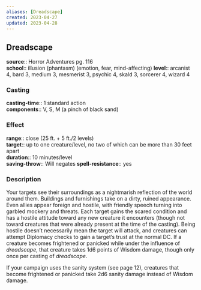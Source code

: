 ```yaml
---
aliases: [Dreadscape]
created: 2023-04-27
updated: 2023-04-28
---
```


## Dreadscape

**source**:: Horror Adventures pg. 116  
**school**:: illusion (phantasm) (emotion, fear, mind-affecting)
**level**:: arcanist 4, bard 3, medium 3, mesmerist 3, psychic 4, skald 3, sorcerer 4, wizard 4

### Casting

**casting-time**:: 1 standard action  
**components**:: V, S, M (a pinch of black sand)

### Effect

**range**:: close (25 ft. + 5 ft./2 levels)  
**target**:: up to one creature/level, no two of which can be more than 30 feet apart  
**duration**:: 10 minutes/level  
**saving-throw**:: Will negates
**spell-resistance**:: yes

### Description

Your targets see their surroundings as a nightmarish reflection of the world around them. Buildings and furnishings take on a dirty, ruined appearance. Even allies appear foreign and hostile, with friendly speech turning into garbled mockery and threats. Each target gains the scared condition and has a hostile attitude toward any new creature it encounters (though not toward creatures that were already present at the time of the casting). Being hostile doesn’t necessarily mean the target will attack, and creatures can attempt Diplomacy checks to gain a target’s trust at the normal DC. If a creature becomes frightened or panicked while under the influence of *dreadscape*, that creature takes 1d6 points of Wisdom damage, though only once per casting of *dreadscape*.  
  
If your campaign uses the sanity system (see page 12), creatures that become frightened or panicked take 2d6 sanity damage instead of Wisdom damage.
